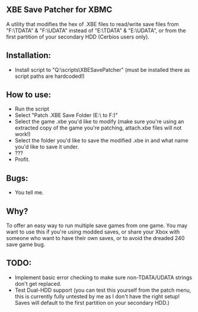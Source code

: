 ## XBE Save Patcher for XBMC
A utility that modifies the hex of .XBE files to read/write save files from "F:\TDATA\" & "F:\UDATA" instead of "E:\TDATA\" & "E:\UDATA\", or from the first partition of your secondary HDD (Cerbios users only).

## Installation:
- Install script to "Q:\scripts\XBESavePatcher" (must be installed there as script paths are hardcoded!)

## How to use:
- Run the script
- Select "Patch .XBE Save Folder (E:\ to F:\)"
- Select the game .xbe you'd like to modify (make sure you're using an extracted copy of the game you're patching, attach.xbe files will not work!)
- Select the folder you'd like to save the modified .xbe in and what name you'd like to save it under.
- ???
- Profit.

## Bugs:
- You tell me.

## Why?
To offer an easy way to run multiple save games from one game. You may want to use this if you're using modded saves, or share your Xbox with someone who want to have their own saves, or to avoid the dreaded 240 save game bug. 

## TODO:
- Implement basic error checking to make sure non-TDATA/UDATA strings don't get replaced.
- Test Dual-HDD support (you can test this yourself from the patch menu, this is currently fully untested by me as I don't have the right setup! Saves will default to the first partition on your secondary HDD.)
